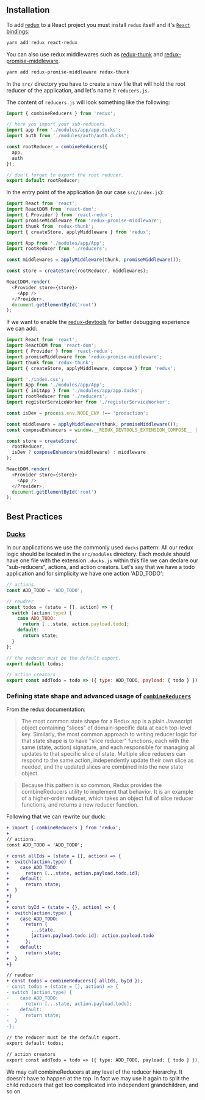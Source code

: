 ## Installation

To add [redux](https://redux.js.org/) to a React project you must install `redux` itself and it's [`React` bindings](https://github.com/reactjs/react-redux):

```bash
yarn add redux react-redux
```

You can also use redux middlewares such as [redux-thunk](https://github.com/gaearon/redux-thunk) and [redux-promise-middleware](https://github.com/pburtchaell/redux-promise-middleware).

```bash
yarn add redux-promise-middleware redux-thunk
```

In the `src/` directory you have to create a new file that will hold the root reducer of the application, and let's name it `reducers.js`.

The content of `reducers.js` will look something like the following:

```javascript
import { combineReducers } from 'redux';

// here you import your sub-reducers.
import app from './modules/app/app.ducks';
import auth from './modules/auth/auth.ducks';

const rootReducer = combineReducers({
  app,
  auth
});

// don't forget to export the root reducer.
export default rootReducer;
```

In the entry point of the application (in our case `src/index.js`):

```javascript
import React from 'react';
import ReactDOM from 'react-dom';
import { Provider } from 'react-redux';
import promiseMiddleware from 'redux-promise-middleware';
import thunk from 'redux-thunk';
import { createStore, applyMiddleware } from 'redux';

import App from './modules/app/App';
import rootReducer from './reducers';

const middlewares = applyMiddleware(thunk, promiseMiddleware());

const store = createStore(rootReducer, middlewares);

ReactDOM.render(
  <Provider store={store}>
    <App />
  </Provider>,
  document.getElementById('root')
);
```

If we want to enable the [redux-devtools](https://chrome.google.com/webstore/detail/redux-devtools/lmhkpmbekcpmknklioeibfkpmmfibljd) for better debugging experience we can add:

```javascript
import React from 'react';
import ReactDOM from 'react-dom';
import { Provider } from 'react-redux';
import promiseMiddleware from 'redux-promise-middleware';
import thunk from 'redux-thunk';
import { createStore, applyMiddleware, compose } from 'redux';

import './index.css';
import App from './modules/app/App';
import { initApp } from './modules/app/app.ducks';
import rootReducer from './reducers';
import registerServiceWorker from './registerServiceWorker';

const isDev = process.env.NODE_ENV !== 'production';

const middleware = applyMiddleware(thunk, promiseMiddleware());
const composeEnhancers = window.__REDUX_DEVTOOLS_EXTENSION_COMPOSE__ || compose;

const store = createStore(
  rootReducer,
  isDev ? composeEnhancers(middleware) : middleware
);

ReactDOM.render(
  <Provider store={store}>
    <App />
  </Provider>,
  document.getElementById('root')
);
```

## Best Practices

### [Ducks](https://medium.freecodecamp.org/scaling-your-redux-app-with-ducks-6115955638be)

In our applications we use the commonly used `ducks` pattern:
All our redux logic should be located in the `src/modules` directory. Each module should have one file with the extension `.ducks.js` within this file we can declare our "sub-reducers", actions, and action creators.
Let's say that we have a todo application and for simplicity we have one action 'ADD_TODO':

```javascript
// actions.
const ADD_TODO = 'ADD_TODO';

// reudcer
const todos = (state = [], action) => {
  switch (action.type) {
    case ADD_TODO:
      return [...state, action.payload.todo];
    default:
      return state;
  }
};

// the reducer must be the default export.
export default todos;

// action creators
export const addTodo = todo => ({ type: ADD_TODO, payload: { todo } });
```

### Defining state shape and advanced usage of [`combineReducers`](https://redux.js.org/recipes/structuring-reducers/using-combinereducers)

From the redux documentation:

> The most common state shape for a Redux app is a plain Javascript object containing "slices" of domain-specific data at each top-level key. Similarly, the most common approach to writing reducer logic for that state shape is to have "slice reducer" functions, each with the same (state, action) signature, and each responsible for managing all updates to that specific slice of state. Multiple slice reducers can respond to the same action, independently update their own slice as needed, and the updated slices are combined into the new state object.

> Because this pattern is so common, Redux provides the combineReducers utility to implement that behavior. It is an example of a higher-order reducer, which takes an object full of slice reducer functions, and returns a new reducer function.

Following that we can rewrite our duck:

```diff
+ import { combineReducers } from 'redux';
+
// actions.
const ADD_TODO = 'ADD_TODO';

+ const allIds = (state = [], action) => {
+  switch(action.type) {
+    case ADD_TODO:
+      return [...state, action.payload.todo.id];
+    default:
+      return state;
+  }
+}
+
+ const byId = (state = {}, action) => {
+  switch(action.type) {
+    case ADD_TODO:
+      return {
+        ...state,
+        [action.payload.todo.id]: action.payload.todo
+      };
+    default:
+      return state;
+  }
+}

// reudcer
+ const todos = combineReducers({ allIds, byId });
- const todos = (state = [], action) => {
- switch (action.type) {
-    case ADD_TODO:
-      return [...state, action.payload.todo];
-    default:
-      return state;
-  }
-};

// the reducer must be the default export.
export default todos;

// action creators
export const addTodo = todo => ({ type: ADD_TODO, payload: { todo } });
```

We may call combineReducers at any level of the reducer hierarchy. It doesn't have to happen at the top. In fact we may use it again to split the child reducers that get too complicated into independent grandchildren, and so on.
